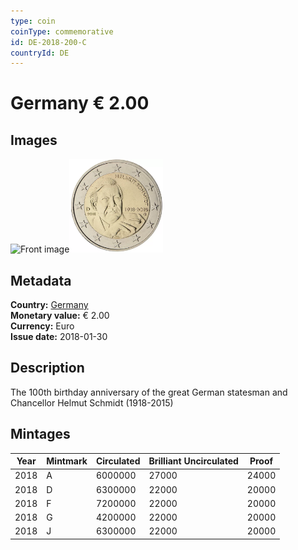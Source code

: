 ```yaml
---
type: coin
coinType: commemorative
id: DE-2018-200-C
countryId: DE
---
```


# Germany € 2.00

## Images

<img src="../../Images/common-2007-200.webp" height="150" alt="Front image"><img src="Images/DE-2018-200.webp" height="150" alt="Back image">

## Metadata

**Country:** [Germany](../../Countries/Germany/index.md)\
**Monetary value:** € 2.00\
**Currency:** Euro\
**Issue date:** 2018-01-30

## Description

The 100th birthday anniversary of the great German statesman and Chancellor Helmut Schmidt (1918-2015)

## Mintages

| Year | Mintmark | Circulated | Brilliant Uncirculated | Proof |
| ---- | -------- | ---------- | ---------------------- | ----- |
| 2018 | A        | 6000000    | 27000                  | 24000 |
| 2018 | D        | 6300000    | 22000                  | 20000 |
| 2018 | F        | 7200000    | 22000                  | 20000 |
| 2018 | G        | 4200000    | 22000                  | 20000 |
| 2018 | J        | 6300000    | 22000                  | 20000 |
